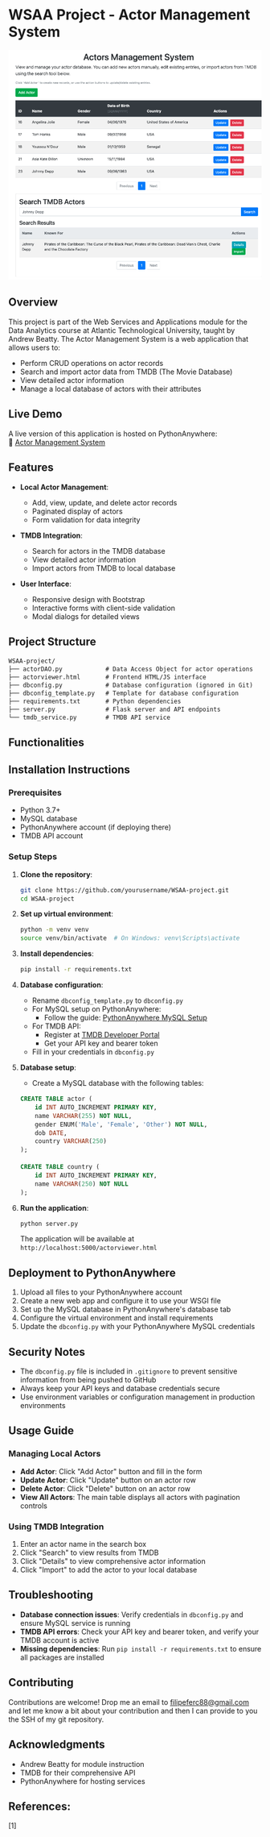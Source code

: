# WSAA Project - Actor Management System

![Actor Management System Banner](Images/Actor_Management_System_Screenshoot.png)

## Overview
This project is part of the Web Services and Applications module for the Data Analytics course at Atlantic Technological University, taught by Andrew Beatty. The Actor Management System is a web application that allows users to:

- Perform CRUD operations on actor records
- Search and import actor data from TMDB (The Movie Database)
- View detailed actor information
- Manage a local database of actors with their attributes

## Live Demo
A live version of this application is hosted on PythonAnywhere:  
🔗 [Actor Management System](https://filipekojak88.pythonanywhere.com/actorviewer.html)

## Features
- **Local Actor Management**:
  - Add, view, update, and delete actor records
  - Paginated display of actors
  - Form validation for data integrity

- **TMDB Integration**:
  - Search for actors in the TMDB database
  - View detailed actor information
  - Import actors from TMDB to local database

- **User Interface**:
  - Responsive design with Bootstrap
  - Interactive forms with client-side validation
  - Modal dialogs for detailed views

## Project Structure
```
WSAA-project/
├── actorDAO.py            # Data Access Object for actor operations
├── actorviewer.html       # Frontend HTML/JS interface
├── dbconfig.py            # Database configuration (ignored in Git)
├── dbconfig_template.py   # Template for database configuration
├── requirements.txt       # Python dependencies
├── server.py              # Flask server and API endpoints
└── tmdb_service.py        # TMDB API service
```

## Functionalities



## Installation Instructions

### Prerequisites
- Python 3.7+
- MySQL database
- PythonAnywhere account (if deploying there)
- TMDB API account

### Setup Steps

1. **Clone the repository**:
   ```bash
   git clone https://github.com/yourusername/WSAA-project.git
   cd WSAA-project
   ```

2. **Set up virtual environment**:
   ```bash
   python -m venv venv
   source venv/bin/activate  # On Windows: venv\Scripts\activate
   ```

3. **Install dependencies**:
   ```bash
   pip install -r requirements.txt
   ```

4. **Database configuration**:
   - Rename `dbconfig_template.py` to `dbconfig.py`
   - For MySQL setup on PythonAnywhere:
     - Follow the guide: [PythonAnywhere MySQL Setup](https://help.pythonanywhere.com/pages/UsingMySQL/)
   - For TMDB API:
     - Register at [TMDB Developer Portal](https://developer.themoviedb.org/docs/getting-started)
     - Get your API key and bearer token
   - Fill in your credentials in `dbconfig.py`

5. **Database setup**:
   - Create a MySQL database with the following tables:
   ```sql
   CREATE TABLE actor (
       id INT AUTO_INCREMENT PRIMARY KEY,
       name VARCHAR(255) NOT NULL,
       gender ENUM('Male', 'Female', 'Other') NOT NULL,
       dob DATE,
       country VARCHAR(250)
   );
   
   CREATE TABLE country (
       id INT AUTO_INCREMENT PRIMARY KEY,
       name VARCHAR(250) NOT NULL
   );
   ```

6. **Run the application**:
   ```bash
   python server.py
   ```
   The application will be available at `http://localhost:5000/actorviewer.html`

## Deployment to PythonAnywhere

1. Upload all files to your PythonAnywhere account
2. Create a new web app and configure it to use your WSGI file
3. Set up the MySQL database in PythonAnywhere's database tab
4. Configure the virtual environment and install requirements
5. Update the `dbconfig.py` with your PythonAnywhere MySQL credentials

## Security Notes
- The `dbconfig.py` file is included in `.gitignore` to prevent sensitive information from being pushed to GitHub
- Always keep your API keys and database credentials secure
- Use environment variables or configuration management in production environments

## Usage Guide

### Managing Local Actors
- **Add Actor**: Click "Add Actor" button and fill in the form
- **Update Actor**: Click "Update" button on an actor row
- **Delete Actor**: Click "Delete" button on an actor row
- **View All Actors**: The main table displays all actors with pagination controls

### Using TMDB Integration
1. Enter an actor name in the search box
2. Click "Search" to view results from TMDB
3. Click "Details" to view comprehensive actor information
4. Click "Import" to add the actor to your local database

## Troubleshooting
- **Database connection issues**: Verify credentials in `dbconfig.py` and ensure MySQL service is running
- **TMDB API errors**: Check your API key and bearer token, and verify your TMDB account is active
- **Missing dependencies**: Run `pip install -r requirements.txt` to ensure all packages are installed

## Contributing
Contributions are welcome! Drop me an email to filipeferc88@gmail.com and let me know a bit about your contribution and then I can provide to you the SSH of my git repository.

## Acknowledgments
- Andrew Beatty for module instruction
- TMDB for their comprehensive API
- PythonAnywhere for hosting services

## References:
 
<a id="1">[1]</a> 
